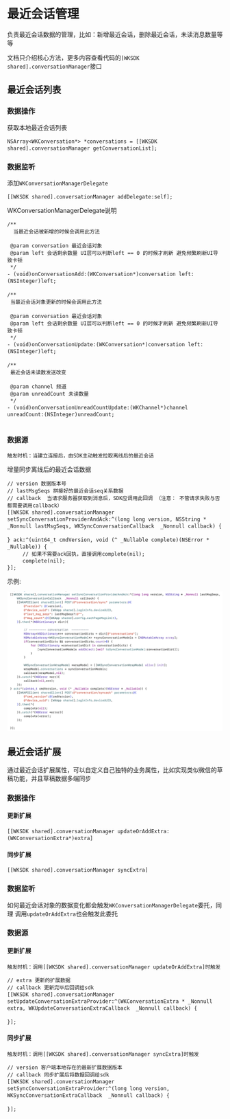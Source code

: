 # 最近会话管理

负责最近会话数据的管理，比如：新增最近会话，删除最近会话，未读消息数量等等

文档只介绍核心方法，更多内容查看代码的`[WKSDK shared].conversationManager`接口

## 最近会话列表

### 数据操作

获取本地最近会话列表

```objc
NSArray<WKConversation*> *conversations = [[WKSDK shared].conversationManager getConversationList];
```

### 数据监听

添加`WKConversationManagerDelegate`

```objc
[[WKSDK shared].conversationManager addDelegate:self];
```

WKConversationManagerDelegate说明

```objc   
/**
  当最近会话被新增的时候会调用此方法

 @param conversation 最近会话对象
 @param left 会话剩余数量 UI层可以判断left == 0 的时候才刷新 避免频繁刷新UI导致卡顿
 */
- (void)onConversationAdd:(WKConversation*)conversation left:(NSInteger)left;

/**
 当最近会话对象更新的时候会调用此方法

 @param conversation 最近会话对象
 @param left 会话剩余数量 UI层可以判断left == 0 的时候才刷新 避免频繁刷新UI导致卡顿
 */
- (void)onConversationUpdate:(WKConversation*)conversation left:(NSInteger)left;

/**
 最近会话未读数发送改变

 @param channel 频道
 @param unreadCount 未读数量
 */
- (void)onConversationUnreadCountUpdate:(WKChannel*)channel unreadCount:(NSInteger)unreadCount;


```

### 数据源

`触发时机：当建立连接后，由SDK主动触发拉取离线后的最近会话`

增量同步离线后的最近会话数据

```objc
// version 数据版本号
// lastMsgSeqs 拼接好的最近会话seq关系数据
// callback  当请求服务器获取到消息后，SDK应调用此回调 （注意： 不管请求失败与否都需要调用callback）
[[WKSDK shared].conversationManager setSyncConversationProviderAndAck:^(long long version, NSString * _Nonnull lastMsgSeqs, WKSyncConversationCallback  _Nonnull callback) {
        
} ack:^(uint64_t cmdVersion, void (^ _Nullable complete)(NSError * _Nullable)) {
     // 如果不需要ack回执，直接调用complete(nil);
     complete(nil); 
}];

```

示例:

![示例](./conversationProvider.png)

## 最近会话扩展

通过最近会话扩展属性，可以自定义自己独特的业务属性，比如实现类似微信的草稿功能，并且草稿数据多端同步

### 数据操作

#### 更新扩展

```objc
[[WKSDK shared].conversationManager updateOrAddExtra:(WKConversationExtra*)extra]
```

#### 同步扩展

```objc
[[WKSDK shared].conversationManager syncExtra]
```

### 数据监听

如何最近会话对象的数据变化都会触发`WKConversationManagerDelegate`委托，同理 调用`updateOrAddExtra`也会触发此委托





### 数据源


#### 更新扩展

`触发时机：调用[[WKSDK shared].conversationManager updateOrAddExtra]时触发`

```objc
// extra 更新的扩展数据
// callback 更新完毕后回调给sdk
[[WKSDK shared].conversationManager setUpdateConversationExtraProvider:^(WKConversationExtra * _Nonnull extra, WKUpdateConversationExtraCallback  _Nonnull callback) {
   
}];
```

#### 同步扩展

`触发时机：调用[[WKSDK shared].conversationManager syncExtra]时触发`

```objc
// version 客户端本地存在的最新扩展数据版本
// callback 同步扩展后将数据回调给sdk
[[WKSDK shared].conversationManager setSyncConversationExtraProvider:^(long long version, WKSyncConversationExtraCallback  _Nonnull callback) {

}];
```